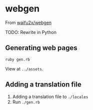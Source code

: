 # webgen

From [waifu2x/webgen](https://github.com/nagadomi/waifu2x/tree/master/webgen)

TODO: Rewrite in Python

## Generating web pages

```
ruby gen.rb
```

View at `../assets`.

## Adding a translation file

1. Adding a translation file to `./locales`
2. Run `./gen.rb`
